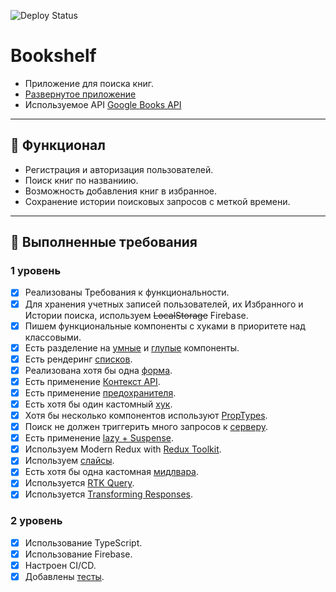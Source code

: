 ![Deploy Status](https://github.com/EugeneCod/bookshelf/actions/workflows/gh-pages_deploy.yml/badge.svg)

# Bookshelf

- Приложение для поиска книг.
- [Развернутое приложение](https://eugenecod.github.io/bookshelf/)
- Используемое API [Google Books API](https://developers.google.com/books)

---

## :scroll: Функционал

- Регистрация и авторизация пользователей.
- Поиск книг по названиию.
- Возможность добавления книг в избранное.
- Сохранение истории поисковых запросов с меткой времени.

---

## :toolbox: Выполненные требования

### 1 уровень

- [x] Реализованы Требования к функциональности.
- [x] Для хранения учетных записей пользователей, их Избранного и Истории поиска, используем ~~LocalStorage~~ Firebase.
- [x] Пишем функциональные компоненты c хуками в приоритете над классовыми.
- [x] Есть разделение на [умные](https://github.com/EugeneCod/bookshelf/blob/main/src/components/Header/Header.tsx) и [глупые](https://github.com/EugeneCod/bookshelf/blob/main/src/components/AuthBtn/AuthBtn.tsx) компоненты.
- [x] Есть рендеринг [списков](https://github.com/EugeneCod/bookshelf/blob/main/src/components/CardList/CardList.tsx).
- [x] Реализована хотя бы одна [форма](https://github.com/EugeneCod/bookshelf/blob/main/src/components/AuthForm/AuthForm.tsx).
- [x] Есть применение [Контекст API](https://github.com/EugeneCod/bookshelf/blob/main/src/app/contexts/ThemeContext.ts).
- [x] Есть применение [предохранителя](https://github.com/EugeneCod/bookshelf/blob/main/src/App.tsx).
- [x] Есть хотя бы один кастомный [хук](https://github.com/EugeneCod/bookshelf/tree/main/src/hooks).
- [x] Хотя бы несколько компонентов используют [PropTypes](https://github.com/EugeneCod/bookshelf/blob/main/src/components/HistoryItem/HistoryItem.tsx).
- [x] Поиск не должен триггерить много запросов к [серверу](https://github.com/EugeneCod/bookshelf/blob/main/src/hooks/useDebounce.ts).
- [x] Есть применение [lazy + Suspense](https://github.com/EugeneCod/bookshelf/blob/main/src/app/routes/router.tsx).
- [x] Используем Modern Redux with [Redux Toolkit](https://github.com/EugeneCod/bookshelf/tree/main/src/app/store).
- [x] Используем [слайсы](https://github.com/EugeneCod/bookshelf/blob/main/src/app/store/history/slice.ts).
- [x] Есть хотя бы одна кастомная [мидлвара](https://github.com/EugeneCod/bookshelf/blob/main/src/app/store/middlewares/checkAuthMiddleware.ts).
- [x] Используется [RTK Query](https://github.com/EugeneCod/bookshelf/blob/main/src/app/store/books/booksApi.ts).
- [x] Используется [Transforming Responses](hhttps://github.com/EugeneCod/bookshelf/blob/main/src/utils/booksApi.ts).

### 2 уровень

- [x] Использование TypeScript.
- [x] Использование Firebase.
- [x] Настроен CI/CD.
- [x] Добавлены [тесты](https://github.com/EugeneCod/bookshelf/tree/develop/cypress/e2e).
